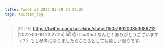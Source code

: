 ```yaml
---
title: Tweet at 2022-03-19 23:27:25
tags: twitter_log
---
```


> [!CITE] https://twitter.com/kaisekiriu/status/1505189200853086212 (2022-03-19 23:27:25)
> ![](https://twitter.com/kaisekiriu/status/1505189200853086212)
> @ThaqXhut なんと！ありがとうございます（？）もし参考になりましたらこちらとしても嬉しい限りです。
